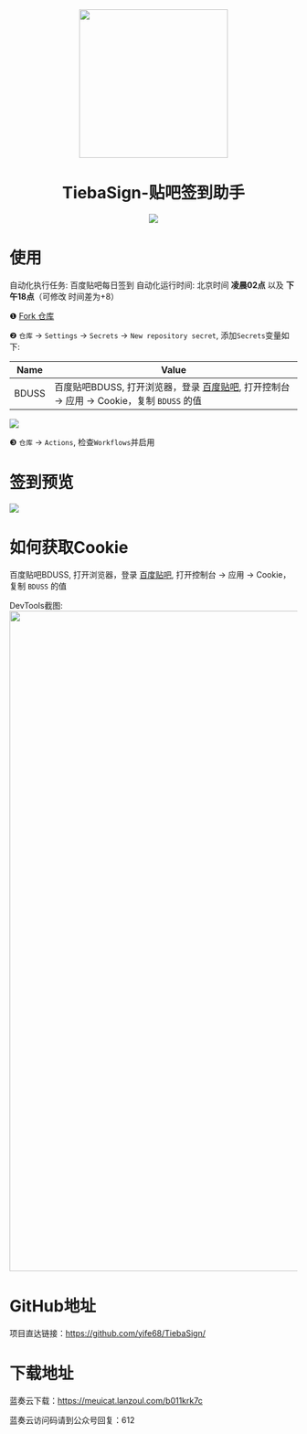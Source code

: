 <section align="center">
  <a href="https://github.com/yife68/TiebaSign/" target="_blank">
    <img src="https://yife68.gitee.io/icat-pic-2022/05/04/2.png" width="260" />
  </a>
</section>

<h1 align="center">TiebaSign-贴吧签到助手</h1>

<section align="center">
<img src="https://yife68.gitee.io/icat-pic-2022/05/04/3.svg" />
</section>

# 使用
自动化执行任务: 百度贴吧每日签到
自动化运行时间: 北京时间 **凌晨02点** 以及 **下午18点**（可修改 时间差为+8）

❶  [Fork 仓库](https://github.com/yife68/TiebaSign)

❷  `仓库` → `Settings` → `Secrets` → `New repository secret`, 添加`Secrets`变量如下:

| Name | Value |
|  ------  |  ------  |
| BDUSS |  百度贴吧BDUSS, 打开浏览器，登录 [百度贴吧](https://tieba.baidu.com/), 打开控制台 → 应用 → Cookie，复制 `BDUSS` 的值  |

![](https://yife68.gitee.io/icat-pic-2022/05/04/4.png)

❸  `仓库` → `Actions`, 检查`Workflows`并启用

# 签到预览
![](https://yife68.gitee.io/icat-pic-2022/05/04/5.png)

# 如何获取Cookie
百度贴吧BDUSS, 打开浏览器，登录 [百度贴吧](https://tieba.baidu.com/), 打开控制台 → 应用 → Cookie，复制 `BDUSS` 的值

DevTools截图:
<img width="1156" src="https://yife68.gitee.io/icat-pic-2022/05/04/6.png">

# GitHub地址
项目直达链接：https://github.com/yife68/TiebaSign/

# 下载地址
蓝奏云下载：https://meuicat.lanzoul.com/b011krk7c

蓝奏云访问码请到公众号回复：612
